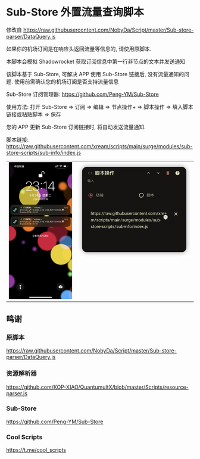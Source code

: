 # Sub-Store 外置流量查询脚本

修改自 https://raw.githubusercontent.com/NobyDa/Script/master/Sub-store-parser/DataQuery.js

如果你的机场订阅是在响应头返回流量等信息的, 请使用原脚本.

本脚本会模拟 Shadowrocket 获取订阅信息中第一行非节点的文本并发送通知

该脚本基于 Sub-Store, 可解决 APP 使用 Sub-Store 链接后, 没有流量通知的问题. 使用前需确认您的机场订阅是否支持流量信息

Sub-Store 订阅管理器: https://github.com/Peng-YM/Sub-Store

使用方法: 打开 Sub-Store => 订阅 => 编辑 => 节点操作+ => 脚本操作 => 填入脚本链接或粘贴脚本 => 保存

您的 APP 更新 Sub-Store 订阅链接时, 将自动发送流量通知.

脚本链接: https://raw.githubusercontent.com/xream/scripts/main/surge/modules/sub-store-scripts/sub-info/index.js

<table>
  <tr>
    <td valign="top"><img src="screenshots/2.png"></td>
    <td valign="top"><img src="screenshots/1.png"></td>
  </tr>
 </table>

## 鸣谢

### 原脚本

https://raw.githubusercontent.com/NobyDa/Script/master/Sub-store-parser/DataQuery.js

### 资源解析器

https://github.com/KOP-XIAO/QuantumultX/blob/master/Scripts/resource-parser.js

### Sub-Store

https://github.com/Peng-YM/Sub-Store

### Cool Scripts

https://t.me/cool_scripts

